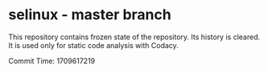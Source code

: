 # selinux - master branch

This repository contains frozen state of the repository.
Its history is cleared. It is used only for static code
analysis with Codacy.

Commit Time: 1709617219